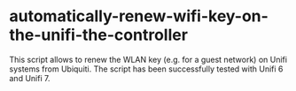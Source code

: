 # automatically-renew-wifi-key-on-the-unifi-the-controller
This script allows to renew the WLAN key (e.g. for a guest network) on Unifi systems from Ubiquiti. The script has been successfully tested with Unifi 6 and Unifi 7. 
